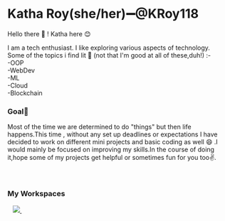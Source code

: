 # Katha Roy(she/her):heavy_minus_sign:@KRoy118

Hello there 👋 ! Katha here :blush:

I am a tech enthusiast. I like exploring various aspects of technology.</br>
Some of the topics i find lit 😬 (not that I'm good at all of these,duh!) :-</br>
-OOP</br>
-WebDev</br>
-ML</br>
-Cloud</br>
-Blockchain

### Goal💪
Most of the time we are determined to do "things" but then life happens.This time , without any set up deadlines or expectations I have decided to work on different mini projects and basic coding as well :smile: .I would mainly be focused on improving my skills.In the course of doing it,hope some of my projects get helpful or sometimes fun for you too✌.</br></br></br>

### My Workspaces
&nbsp;&nbsp;
<a href="https://www.hackerearth.com/@katha4">
    <img src="https://img.shields.io/badge/HackerEarth-%232C3454.svg?&style=for-the-badge&logo=HackerEarth&logoColor=Blue" />
  </a>&nbsp;&nbsp;
<!--&nbsp;&nbsp;
<a href="https://www.hackerrank.com/katharoy1181">
    <img src="https://img.shields.io/badge/-Hackerrank-2EC866?style=for-the-badge&logo=HackerRank&logoColor=white" />
  </a>&nbsp;&nbsp;


<p align='center'>
  If you liked my projects, <a href='https://stars.github.com/nominate/'>nominate me to Github Stars ⭐</a>
</p>

### Get in touch:mailbox:

**Website**: https://kroy118.github.io/  </br>
**LinkedIn**: https://www.linkedin.com/in/katha-roy118/ </br>
**Gmail**: katharoy118@gmail.com
 
<!--&nbsp;&nbsp;
<a href="https://www.linkedin.com/in/alexandresanlim/">
    <img src="https://img.shields.io/badge/linkedin-%230077B5.svg?&style=for-the-badge&logo=linkedin&logoColor=white" />
  </a>&nbsp;&nbsp; 
-->
 
  


